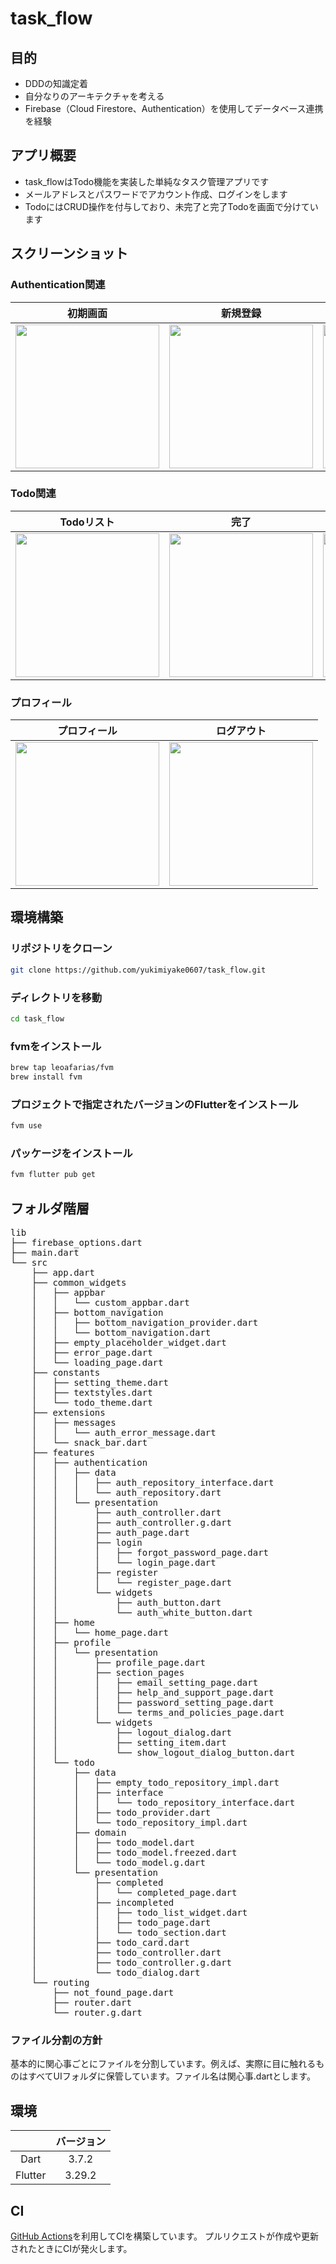 # task_flow

## 目的

- DDDの知識定着
- 自分なりのアーキテクチャを考える
- Firebase（Cloud Firestore、Authentication）を使用してデータベース連携を経験

## アプリ概要

- task_flowはTodo機能を実装した単純なタスク管理アプリです
- メールアドレスとパスワードでアカウント作成、ログインをします
- TodoにはCRUD操作を付与しており、未完了と完了Todoを画面で分けています

## スクリーンショット

### Authentication関連

| 初期画面 | 新規登録 | ログイン画面 |
|:---:|:---:|:---:|
| <img src="assets/login.png" width="230"> | <img src="assets/register.png" width="230"> | <img src="assets/login.png" width="230"> |

### Todo関連

| Todoリスト | 完了 | Todo追加 |
|:---:|:---:|:---:|
| <img src="assets/incomplete.png" width="230"> | <img src="assets/complete.png" width="230"> | <img src="assets/todo_add.png" width="230"> |

### プロフィール

| プロフィール | ログアウト |
|:---:|:---:|
| <img src="assets/setting.png" width="230"> | <img src="assets/logout.png" width="230"> |

## 環境構築
### リポジトリをクローン
```bash
git clone https://github.com/yukimiyake0607/task_flow.git
```
### ディレクトリを移動
```bash
cd task_flow
```
### fvmをインストール
```bash
brew tap leoafarias/fvm
brew install fvm
```
### プロジェクトで指定されたバージョンのFlutterをインストール
```bash
fvm use
```
### パッケージをインストール
```bash
fvm flutter pub get
```

## フォルダ階層

<pre>
lib
├── firebase_options.dart
├── main.dart
└── src
    ├── app.dart
    ├── common_widgets
    │   ├── appbar
    │   │   └── custom_appbar.dart
    │   ├── bottom_navigation
    │   │   ├── bottom_navigation_provider.dart
    │   │   └── bottom_navigation.dart
    │   ├── empty_placeholder_widget.dart
    │   ├── error_page.dart
    │   └── loading_page.dart
    ├── constants
    │   ├── setting_theme.dart
    │   ├── textstyles.dart
    │   └── todo_theme.dart
    ├── extensions
    │   ├── messages
    │   │   └── auth_error_message.dart
    │   └── snack_bar.dart
    ├── features
    │   ├── authentication
    │   │   ├── data
    │   │   │   ├── auth_repository_interface.dart
    │   │   │   └── auth_repository.dart
    │   │   └── presentation
    │   │       ├── auth_controller.dart
    │   │       ├── auth_controller.g.dart
    │   │       ├── auth_page.dart
    │   │       ├── login
    │   │       │   ├── forgot_password_page.dart
    │   │       │   └── login_page.dart
    │   │       ├── register
    │   │       │   └── register_page.dart
    │   │       └── widgets
    │   │           ├── auth_button.dart
    │   │           └── auth_white_button.dart
    │   ├── home
    │   │   └── home_page.dart
    │   ├── profile
    │   │   └── presentation
    │   │       ├── profile_page.dart
    │   │       ├── section_pages
    │   │       │   ├── email_setting_page.dart
    │   │       │   ├── help_and_support_page.dart
    │   │       │   ├── password_setting_page.dart
    │   │       │   └── terms_and_policies_page.dart
    │   │       └── widgets
    │   │           ├── logout_dialog.dart
    │   │           ├── setting_item.dart
    │   │           └── show_logout_dialog_button.dart
    │   └── todo
    │       ├── data
    │       │   ├── empty_todo_repository_impl.dart
    │       │   ├── interface
    │       │   │   └── todo_repository_interface.dart
    │       │   ├── todo_provider.dart
    │       │   └── todo_repository_impl.dart
    │       ├── domain
    │       │   ├── todo_model.dart
    │       │   ├── todo_model.freezed.dart
    │       │   └── todo_model.g.dart
    │       └── presentation
    │           ├── completed
    │           │   └── completed_page.dart
    │           ├── incompleted
    │           │   ├── todo_list_widget.dart
    │           │   ├── todo_page.dart
    │           │   └── todo_section.dart
    │           ├── todo_card.dart
    │           ├── todo_controller.dart
    │           ├── todo_controller.g.dart
    │           └── todo_dialog.dart
    └── routing
        ├── not_found_page.dart
        ├── router.dart
        └── router.g.dart
</pre>

### ファイル分割の方針
基本的に関心事ごとにファイルを分割しています。例えば、実際に目に触れるものはすべてUIフォルダに保管しています。ファイル名は関心事.dartとします。

## 環境
|  | バージョン |
|:---:|:---:|
| Dart | 3.7.2 |
| Flutter | 3.29.2 |

## CI
[GitHub Actions](https://github.co.jp/features/actions)を利用してCIを構築しています。
プルリクエストが作成や更新されたときにCIが発火します。